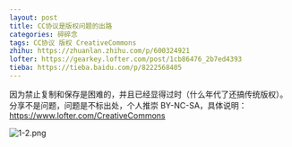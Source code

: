 ```yaml
---
layout: post
title: CC协议是版权问题的出路
categories: 碎碎念
tags: CC协议 版权 CreativeCommons
zhihu: https://zhuanlan.zhihu.com/p/600324921
lofter: https://gearkey.lofter.com/post/1cb86476_2b7ed4393
tieba: https://tieba.baidu.com/p/8222568405
---
```


因为禁止复制和保存是困难的，并且已经显得过时（什么年代了还搞传统版权）。  
分享不是问题，问题是不标出处，个人推崇 BY-NC-SA，具体说明：<https://www.lofter.com/CreativeCommons>

![1-2.png](https://s2.loli.net/2023/01/15/GhCsYy6NK7zvFwM.png)
